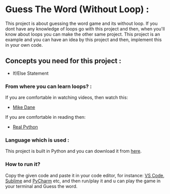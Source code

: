 # Guess The Word (Without Loop) :
This project is about guessing the word game and its without loop. If you dont have any knowledge of loops go with this project and then, when you'll know about loops you can make the other same project. This project is an example and you can have an idea by this project and then, implement this in your own code.

## Concepts you need for this project :
* If/Else Statement

### From where you can learn loops? :
If you are comfortable in watching videos, then watch this:
* [Mike Dane](https://youtu.be/Ghz4YwOXtTA?si=zTFH3ZISEY394Yzd)

If you are comfortable in reading then:
* [Real Python]()  

### Language which is used :
This project is built in Python and you can download it from [here](https://www.python.org/downloads/).

### How to run it?
Copy the given code and paste it in your code editor, for instance: [VS Code](https://code.visualstudio.com/), [Sublime](https://www.sublimetext.com/) and [PyCharm](https://www.jetbrains.com/pycharm/) etc, and then run/play it and u can play the game in your terminal and Guess the word.


